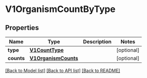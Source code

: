 # V1OrganismCountByType


## Properties
Name | Type | Description | Notes
------------ | ------------- | ------------- | -------------
**type** | [**V1CountType**](V1CountType.md) |  | [optional] 
**counts** | [**V1OrganismCounts**](V1OrganismCounts.md) |  | [optional] 

[[Back to Model list]](../README.md#documentation-for-models) [[Back to API list]](../README.md#documentation-for-api-endpoints) [[Back to README]](../README.md)


